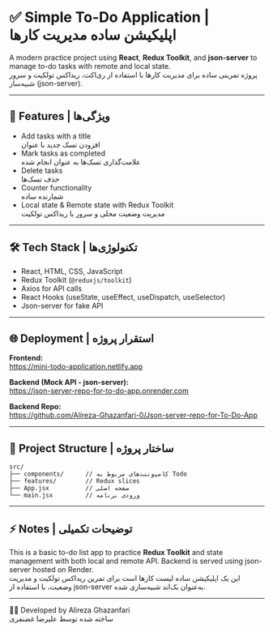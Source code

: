 
# ✅ Simple To-Do Application | اپلیکیشن ساده مدیریت کارها

A modern practice project using **React**, **Redux Toolkit**, and **json-server** to manage to-do tasks with remote and local state.  
پروژه تمرینی ساده برای مدیریت کارها با استفاده از ری‌اکت، ریداکس تولکیت و سرور شبیه‌ساز (json-server).

---

## 🎯 Features | ویژگی‌ها

- Add tasks with a title  
  افزودن تسک جدید با عنوان  
- Mark tasks as completed  
  علامت‌گذاری تسک‌ها به عنوان انجام شده  
- Delete tasks  
  حذف تسک‌ها  
- Counter functionality  
  شمارنده ساده  
- Local state & Remote state with Redux Toolkit  
  مدیریت وضعیت محلی و سرور با ریداکس تولکیت  

---

## 🛠 Tech Stack | تکنولوژی‌ها

- React, HTML, CSS, JavaScript  
- Redux Toolkit (`@reduxjs/toolkit`)  
- Axios for API calls  
- React Hooks (useState, useEffect, useDispatch, useSelector)  
- Json-server for fake API  

---

## 🌐 Deployment | استقرار پروژه

**Frontend:**  
https://mini-todo-application.netlify.app  

**Backend (Mock API - json-server):**  
https://json-server-repo-for-to-do-app.onrender.com  

**Backend Repo:**  
https://github.com/Alireza-Ghazanfari-0/Json-server-repo-for-To-Do-App  

---

## 📂 Project Structure | ساختار پروژه

```
src/
├── components/      // کامپوننت‌های مربوط به Todo  
├── features/        // Redux slices  
├── App.jsx          // صفحه اصلی  
└── main.jsx         // ورودی برنامه  
```

---

## ⚡ Notes | توضیحات تکمیلی

This is a basic to-do list app to practice **Redux Toolkit** and state management with both local and remote API. Backend is served using json-server hosted on Render.  
این یک اپلیکیشن ساده لیست کارها است برای تمرین ریداکس تولکیت و مدیریت وضعیت، با استفاده از json-server به‌عنوان بک‌اند شبیه‌سازی شده.

---

👨‍💻 Developed by Alireza Ghazanfari  
ساخته شده توسط علیرضا غضنفری
